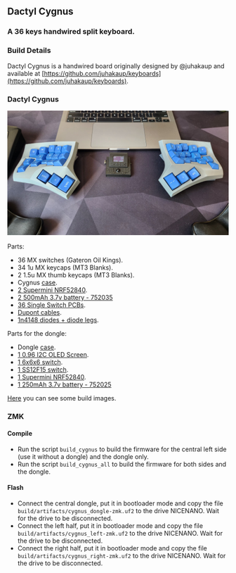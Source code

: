 ## Dactyl Cygnus
### A 36 keys handwired split keyboard.

### Build Details

Dactyl Cygnus is a handwired board originally designed by @juhakaup and available at [https://github.com/juhakaup/keyboards](https://github.com/juhakaup/keyboards).

### Dactyl Cygnus
![img](../../../../../../../img/cygnus/cygnus.jpeg)

Parts:
- 36 MX switches (Gateron Oil Kings).
- 34 1u MX keycaps (MT3 Blanks).
- 2 1.5u MX thumb keycaps (MT3 Blanks).
- Cygnus [case](https://github.com/juhakaup/keyboards/tree/main/Cygnus%20v1.0/stl).
- [2 Supermini NRF52840](https://www.aliexpress.com/item/1005006035267231.html).
- [2 500mAh 3.7v battery - 752035](https://www.aliexpress.com/item/1005005984848543.html)
- [36 Single Switch PCBs](https://keycapsss.com/keyboard-parts/pcbs/173/mxledbit-single-switch-pcb-mx-choc-hot-swap-socket).
- [Dupont cables](https://aliexpress.com/item/1005004155181609.html).
- [1n4148 diodes + diode legs](https://pt.aliexpress.com/item/1005003540554760.html).

Parts for the dongle:
- Dongle [case](../../../../../../../stls/Dongle/).
- [1 0.96 I2C OLED Screen](https://www.aliexpress.com/item/1005006262908701.html).
- [1 6x6x6 switch](https://www.aliexpress.com/item/4001166999847.html).
- [1 SS12F15 switch](https://www.aliexpress.com/item/4000699324084.html).
- [1 Supermini NRF52840](https://www.aliexpress.com/item/1005006035267231.html).
- [1 250mAh 3.7v battery - 752025](https://www.aliexpress.com/item/1005005984848543.html)

[Here](../../../../../../../docs/builds/cygnus.md) you can see some build images.

### ZMK

#### Compile

- Run the script `build_cygnus` to build the firmware for the central left side (use it without a dongle) and the dongle only.
- Run the script `build_cygnus_all` to build the firmware for both sides and the dongle.

#### Flash

- Connect the central dongle, put it in bootloader mode and copy the file `build/artifacts/cygnus_dongle-zmk.uf2` to the drive NICENANO. Wait for the drive to be disconnected.
- Connect the left half, put it in bootloader mode and copy the file `build/artifacts/cygnus_left-zmk.uf2` to the drive NICENANO. Wait for the drive to be disconnected.
- Connect the right half, put it in bootloader mode and copy the file `build/artifacts/cygnus_right-zmk.uf2` to the drive NICENANO. Wait for the drive to be disconnected.